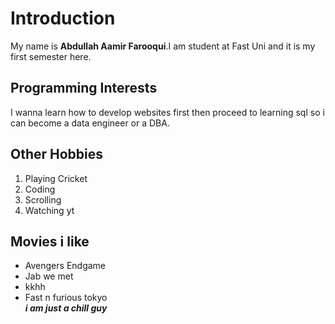 # Introduction
My name is **Abdullah Aamir Farooqui**.I am student at Fast Uni and it is my first semester here.
## Programming Interests
I wanna learn how to develop websites first then proceed to learning sql so i can become a data engineer or a DBA.
## Other Hobbies
 1. Playing Cricket
 2. Coding
 3. Scrolling
 4. Watching yt
## Movies i like
 * Avengers Endgame
 * Jab we met
 * kkhh
 * Fast n furious tokyo\
***i am just a chill guy***
